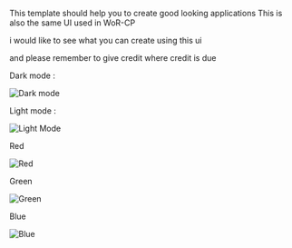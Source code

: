 This template should help you to create good looking applications
This is also the same UI used in WoR-CP

i would like to see what you can create using this ui

and please remember to give credit where credit is due


Dark mode :

![Dark mode](https://user-images.githubusercontent.com/72354122/119581791-f3217900-bdcb-11eb-802c-5e34f90c566f.png)

Light mode :

![Light Mode](https://user-images.githubusercontent.com/72354122/119581801-f74d9680-bdcb-11eb-96f6-73416be6b5fa.png)

Red

![Red](https://user-images.githubusercontent.com/72354122/119581805-f9175a00-bdcb-11eb-937b-f78c859be170.png)

Green

![Green](https://user-images.githubusercontent.com/72354122/119581806-fa488700-bdcb-11eb-821c-451c832b769e.png)

Blue

![Blue](https://user-images.githubusercontent.com/72354122/119581808-fb79b400-bdcb-11eb-82db-3aac3f3e90d9.png)

